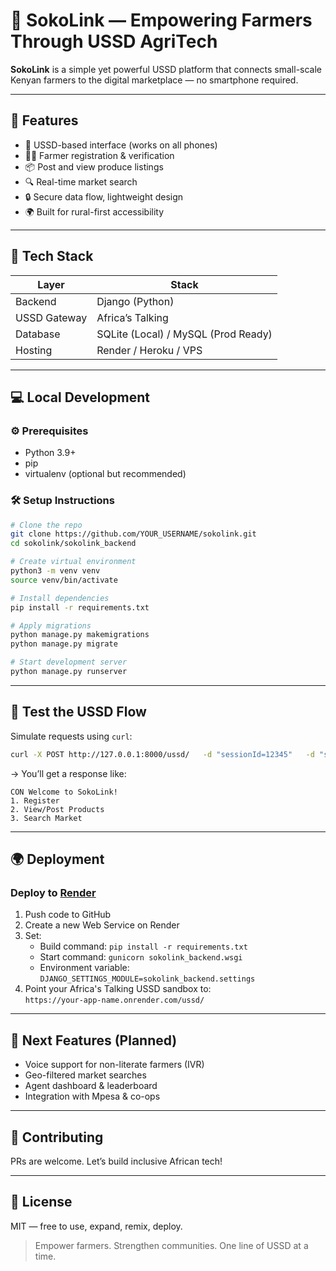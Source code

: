 # 🌾 SokoLink — Empowering Farmers Through USSD AgriTech

**SokoLink** is a simple yet powerful USSD platform that connects small-scale Kenyan farmers to the digital marketplace — no smartphone required.

---

## 🚀 Features

- 📱 USSD-based interface (works on all phones)
- 👨‍🌾 Farmer registration & verification
- 📦 Post and view produce listings
- 🔍 Real-time market search
- 🔒 Secure data flow, lightweight design
- 🌍 Built for rural-first accessibility

---

## 🧠 Tech Stack

| Layer         | Stack                                |
|---------------|---------------------------------------|
| Backend       | Django (Python)                      |
| USSD Gateway  | Africa’s Talking                     |
| Database      | SQLite (Local) / MySQL (Prod Ready)  |
| Hosting       | Render / Heroku / VPS                |

---

## 💻 Local Development

### ⚙️ Prerequisites

- Python 3.9+
- pip
- virtualenv (optional but recommended)

### 🛠 Setup Instructions

```bash
# Clone the repo
git clone https://github.com/YOUR_USERNAME/sokolink.git
cd sokolink/sokolink_backend

# Create virtual environment
python3 -m venv venv
source venv/bin/activate

# Install dependencies
pip install -r requirements.txt

# Apply migrations
python manage.py makemigrations
python manage.py migrate

# Start development server
python manage.py runserver
```

---

## 🧪 Test the USSD Flow

Simulate requests using `curl`:

```bash
curl -X POST http://127.0.0.1:8000/ussd/   -d "sessionId=12345"   -d "serviceCode=*384#"   -d "phoneNumber=+254712345678"   -d "text="
```

→ You’ll get a response like:

```
CON Welcome to SokoLink!
1. Register
2. View/Post Products
3. Search Market
```

---

## 🌍 Deployment

### Deploy to [Render](https://render.com/)

1. Push code to GitHub
2. Create a new Web Service on Render
3. Set:
   - Build command: `pip install -r requirements.txt`
   - Start command: `gunicorn sokolink_backend.wsgi`
   - Environment variable: `DJANGO_SETTINGS_MODULE=sokolink_backend.settings`
4. Point your Africa's Talking USSD sandbox to:  
   `https://your-app-name.onrender.com/ussd/`

---

## 🧠 Next Features (Planned)

- Voice support for non-literate farmers (IVR)
- Geo-filtered market searches
- Agent dashboard & leaderboard
- Integration with Mpesa & co-ops

---

## 🤝 Contributing

PRs are welcome. Let’s build inclusive African tech!

---

## 📜 License

MIT — free to use, expand, remix, deploy.

> Empower farmers. Strengthen communities. One line of USSD at a time.